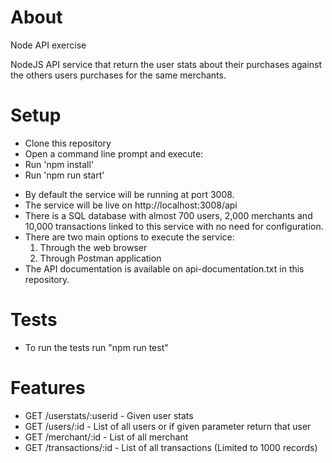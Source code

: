 # About 

Node API exercise

NodeJS API service that return the user stats about their purchases against the others users purchases for the same merchants.

# Setup

* Clone this repository 
* Open a command line prompt and execute:
* Run 'npm install'
* Run 'npm run start'

- By default the service will be running at port 3008.
- The service will be live on http://localhost:3008/api
- There is a SQL database with almost 700 users, 2,000 merchants and 10,000 transactions linked to this service with no need for configuration.
- There are two main options to execute the service:
  1. Through the web browser
  2. Through Postman application
- The API documentation is available on api-documentation.txt in this repository.
  

# Tests
  
  * To run the tests run "npm run test"
  
# Features

* GET /userstats/:userid - Given user stats
* GET /users/:id - List of all users or if given parameter return that user
* GET /merchant/:id - List of all merchant
* GET /transactions/:id - List of all transactions (Limited to 1000 records)
